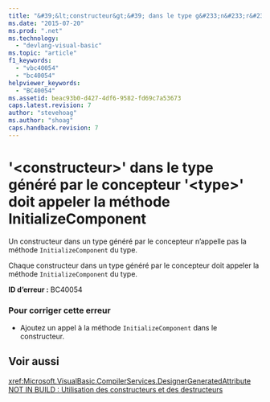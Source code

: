 ```yaml
---
title: "&#39;&lt;constructeur&gt;&#39; dans le type g&#233;n&#233;r&#233; par le concepteur &#39;&lt;type&gt;&#39; doit appeler la m&#233;thode InitializeComponent | Microsoft Docs"
ms.date: "2015-07-20"
ms.prod: ".net"
ms.technology: 
  - "devlang-visual-basic"
ms.topic: "article"
f1_keywords: 
  - "vbc40054"
  - "bc40054"
helpviewer_keywords: 
  - "BC40054"
ms.assetid: beac93b0-d427-4df6-9582-fd69c7a53673
caps.latest.revision: 7
author: "stevehoag"
ms.author: "shoag"
caps.handback.revision: 7
---
```

# &#39;&lt;constructeur&gt;&#39; dans le type g&#233;n&#233;r&#233; par le concepteur &#39;&lt;type&gt;&#39; doit appeler la m&#233;thode InitializeComponent
Un constructeur dans un type généré par le concepteur n’appelle pas la méthode `InitializeComponent` du type.  
  
 Chaque constructeur dans un type généré par le concepteur doit appeler la méthode `InitializeComponent` du type.  
  
 **ID d’erreur :** BC40054  
  
### Pour corriger cette erreur  
  
-   Ajoutez un appel à la méthode `InitializeComponent` dans le constructeur.  
  
## Voir aussi  
 <xref:Microsoft.VisualBasic.CompilerServices.DesignerGeneratedAttribute>   
 [NOT IN BUILD : Utilisation des constructeurs et des destructeurs](http://msdn.microsoft.com/fr-fr/548eebe1-86c4-4377-b2f5-447cb8be3d90)